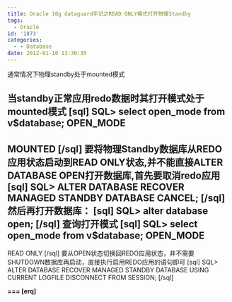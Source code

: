 ```yaml
---
title: Oracle 10g dataguard手记之READ ONLY模式打开物理Standby
tags:
  - Oracle
id: '1873'
categories:
  - - Database
date: 2012-01-10 13:30:35
---
```


通常情况下物理standby处于mounted模式
<!-- more -->
当standby正常应用redo数据时其打开模式处于mounted模式
\[sql\]
SQL> select open_mode from v$database;
OPEN_MODE
----------
MOUNTED
\[/sql\]
要将物理Standby数据库从REDO应用状态启动到READ ONLY状态,并不能直接ALTER DATABASE OPEN打开数据库,首先要取消redo应用
\[sql\]
SQL> ALTER DATABASE RECOVER MANAGED STANDBY DATABASE CANCEL;
\[/sql\]
然后再打开数据库：
\[sql\]
SQL> alter database open;
\[/sql\]
查询打开模式
\[sql\]
SQL> select open_mode from v$database;
OPEN_MODE 
---------- 
READ ONLY 
\[/sql\]
要从OPEN状态切换回REDO应用状态，并不需要SHUTDOWN数据库再启动，直接执行启用REDO应用的语句即可
\[sql\]
SQL> ALTER DATABASE RECOVER MANAGED STANDBY DATABASE USING CURRENT LOGFILE DISCONNECT FROM SESSION; 
\[/sql\]

**\===
\[erq\]**